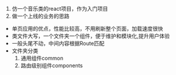 1. 仿一个音乐类的react项目，作为入门项目
2. 做一个上线的业务的思路
  - 单页应用的优点，性能比较高，不用刷新整个页面，加载速度很快
  - 类文件大写，一个文件夹一个组件，便于维护和模块化,提升用户体验
  - 一般头尾不动，中间内容根据Route匹配
  - 文件夹分类
    1. 通用组件common
    2. 路由级别组件components
